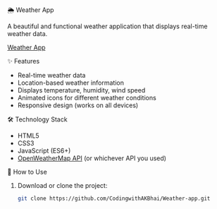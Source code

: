 🌦️ Weather App

A beautiful and functional weather application that displays real-time weather data.

[Weather App](Weather.png)

✨ Features

- Real-time weather data
- Location-based weather information
- Displays temperature, humidity, wind speed
- Animated icons for different weather conditions
- Responsive design (works on all devices)

🛠️ Technology Stack

- HTML5
- CSS3
- JavaScript (ES6+)
- [OpenWeatherMap API](https://openweathermap.org/) (or whichever API you used)

🚀 How to Use

1. Download or clone the project:
   ```bash
   git clone https://github.com/CodingwithAKBhai/Weather-app.git
